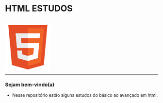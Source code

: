 # HTML ESTUDOS

<div style="display: inline_block"><br>
  <img align="center" alt="LeandroAzevedo-1-HTML" height="150" width="150" src="https://raw.githubusercontent.com/devicons/devicon/master/icons/html5/html5-original.svg">
</div>

<hr>

### Sejam bem-vindo(a) 

* Nesse repositório estão alguns estudos do básico ao avançado em html.
